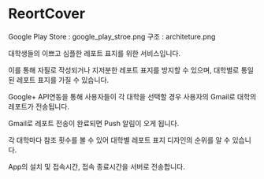 # ReortCover
Google Play Store : google_play_stroe.png
구조 : architeture.png


대학생들의 이쁘고 심플한 레포트 표지를 위한 서비스입니다.

이를 통해 자필로 작성되거나 지저분한 레포트 표지를 방지할 수 있으며, 대학별로 통일 된 레포트 표지를 가질 수 있습니다.

Google+ API연동을 통해 사용자들이 각 대학을 선택할 경우 사용자의 Gmail로 대학의 레포트가 전송됩니다.

Gmail로 레포트 전송이 완료되면 Push 알림이 오게 됩니다.

각 대학마다 참조 횟수를 볼 수 있어 대학별 레포트 표지 디자인의 순위를 알 수 있습니다.

App의 설치 및 접속시간, 접속 종료시간을 서버로 전송합니다.
